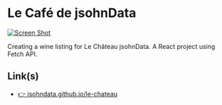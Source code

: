 # Le Café de jsohnData
[![Screen Shot](https://jsohndata.github.io/le-chateau/images/screen-shot.png)](https://jsohndata.github.io/le-chateau)

Creating a wine listing for Le Château jsohnData. A React project using Fetch API.

## Link(s)
* [👉 jsohndata.github.io/le-chateau](https://jsohndata.github.io/le-chateau)
